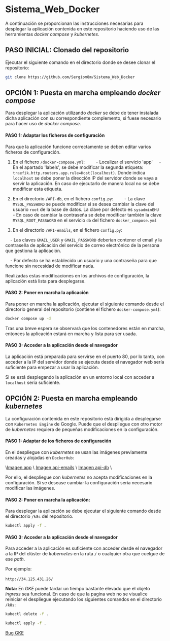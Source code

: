 # Sistema_Web_Docker

A continuación se proporcionan las instrucciones necesarias para desplegar la aplicación contenida en este repositorio haciendo uso de las herramientas _docker compose_ y _kubernetes_.

## PASO INICIAL: Clonado del repositorio

Ejecutar el siguiente comando en el directorio donde se desee clonar el repositorio:

```bash
git clone https://github.com/Sergiom8m/Sistema_Web_Docker
```

## OPCIÓN 1: Puesta en marcha empleando _docker compose_

Para desplegar la aplicación utilizando _docker_ se debe de tener instalada dicha aplicación con su correspondiente complemento, si fuese necesario para hacer uso de _docker compose_.

#### PASO 1: Adaptar los ficheros de configuración

Para que la aplicación funcione correctamente se deben editar varios ficheros de configuración.

1. En el fichero `/docker-compose.yml`:
    
    - Localizar el servicio 'app'
    - En el apartado 'labels', se debe modificar la segunda etiqueta: `traefik.http.routers.app.rule=Host(localhost)`. Donde indica `localhost` se debe poner la dirección IP del servidor donde se vaya a servir la aplicación. En caso de ejecutarlo de manera local no se debe modificar esta etiqueta.

2. En el directorio `/API-db`, en el fichero `config.py`:
    
    - La clave `MYSQL_PASSWORD` se puede modificar si se desea cambiar la clave del usuario `root` de la base de datos. La clave por defecto es `sysadminEHU`
    - En caso de cambiar la contraseña se debe modificar también la clave `MYSQL_ROOT_PASSWORD` en el servicio `db` del fichero `docker_compose.yml` 

3. En el directorio `/API-emails`, en el fichero `config.py`:

    - Las claves `GMAIL_USER` y `GMAIL_PASSWORD` deberían contener el email y la contraseña de aplicación del servicio de correo electrónico de la persona que gestiona la aplicación. 

    - Por defecto se ha establecido un usuario y una contraseña para que funcione sin necesidad de modificar nada.

Realizadas estas modificaciones en los archivos de configuración, la aplicación está lista para desplegarse.

#### PASO 2: Poner en marcha la aplicación

Para poner en marcha la aplicación, ejecutar el siguiente comando desde el directorio general del repositorio (contiene el fichero `docker-compose.yml`):

```bash
docker compose up -d
```

Tras una breve espera se observará que los contenedores están en marcha, entonces la aplicación estará en marcha y lista para ser usada.

#### PASO 3: Acceder a la aplicación desde el navegador

La aplicación está preparada para servirse en el puerto 80, por lo tanto, con acceder a la IP del servidor donde se ejecuta desde el navegador web sería suficiente para empezar a usar la aplicación. 

Si se está desplegando la aplicación en un entorno local con acceder a `localhost` sería suficiente.



## OPCIÓN 2: Puesta en marcha empleando _kubernetes_

La configuración contenida en este repositorio está dirigida a desplegarse con `Kubernetes Engine` de Google. Puede que el despliegue con otro motor de _kubernetes_ requiera de pequeñas modificaciones en la configuración.

#### PASO 1: Adaptar de los ficheros de configuración

En el despliegue con _kubernetes_ se usan las imágenes previamente creadas y alojadas en `DockerHub`:

\\[Imagen app](https://hub.docker.com/repository/docker/sergiom8m8/app/general) \\
[Imagen api-emails](https://hub.docker.com/repository/docker/sergiom8m8/api-emails/general) \\
[Imagen api-db](https://hub.docker.com/repository/docker/sergiom8m8/api-db/general) \\

Por ello, el despliegue con _kubernetes_ no acepta modificaciones en la configuración. Si se desease cambiar la configuración sería necesario modificar las imágenes.

#### PASO 2: Poner en marcha la aplicación:

Para desplegar la aplicación se debe ejecutar el siguiente comando desde el directorio `/k8s` del repositorio.

```bash
kubectl apply -f .
```

#### PASO 3: Acceder a la aplicación desde el navegador

Para acceder a la aplicación es suficiente con acceder desde el navegador a la IP del clúster de _kubernetes_ en la ruta `/` o cualquier otra que cuelgue de ese _path_.

Por ejemplo: \
\
`http://34.125.431.26/`

**Nota:** En _GKE_ puede tardar un tiempo bastante elevado que el objeto _ingress_ sea funcional. En caso de que la pagina web no se visualice reiniciar el despliegue ejecutando los siguientes comandos en el directorio `/k8s`:

```bash
kubectl delete -f .
```
```bash
kubectl apply -f .
```

[Bug GKE](https://stackoverflow.com/questions/51994508/gcp-load-balancer-backend-status-unknown)